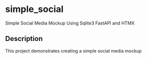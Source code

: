 # simple_social
Simple Social Media Mockup Using Sqlite3 FastAPI and HTMX

## Description

This project demonstrates creating a simple social media mockup 
